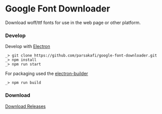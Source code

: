 # Google Font Downloader
Download woff/ttf fonts for use in the web page or other platform.



### Develop
Develop with [Electron](https://www.electronjs.org)
```text
_> git clone https://github.com/parsakafi/google-font-downloader.git
_> npm install
_> npm run start
```

For packaging used the [electron-builder](https://www.electron.build)
```text
_> npm run build
```

### Download
[Download Releases](https://github.com/parsakafi/google-font-downloader/releases)